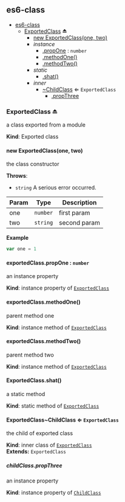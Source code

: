 <a name="module_es6-class"></a>
## es6-class

* [es6-class](#module_es6-class)
    * [ExportedClass](#exp_module_es6-class--ExportedClass) ⏏
        * [new ExportedClass(one, two)](#new_module_es6-class--ExportedClass_new)
        * _instance_
            * [.propOne](#module_es6-class--ExportedClass.ExportedClass+propOne) : <code>number</code>
            * [.methodOne()](#module_es6-class--ExportedClass+methodOne)
            * [.methodTwo()](#module_es6-class--ExportedClass+methodTwo)
        * _static_
            * [.shat()](#module_es6-class--ExportedClass.shat)
        * _inner_
            * [~ChildClass](#module_es6-class--ExportedClass..ChildClass) ⇐ <code>ExportedClass</code>
                * [.propThree](#module_es6-class--ExportedClass..ChildClass.ChildClass+propThree)

<a name="exp_module_es6-class--ExportedClass"></a>
### ExportedClass ⏏
a class exported from a module

**Kind**: Exported class  
<a name="new_module_es6-class--ExportedClass_new"></a>
#### new ExportedClass(one, two)
the class constructor

**Throws**:

- <code>string</code> A serious error occurred.


| Param | Type | Description |
| --- | --- | --- |
| one | <code>number</code> | first param |
| two | <code>string</code> | second param |

**Example**  
```js
var one = 1
```
<a name="module_es6-class--ExportedClass.ExportedClass+propOne"></a>
#### exportedClass.propOne : <code>number</code>
an instance property

**Kind**: instance property of <code>[ExportedClass](#exp_module_es6-class--ExportedClass)</code>  
<a name="module_es6-class--ExportedClass+methodOne"></a>
#### exportedClass.methodOne()
parent method one

**Kind**: instance method of <code>[ExportedClass](#exp_module_es6-class--ExportedClass)</code>  
<a name="module_es6-class--ExportedClass+methodTwo"></a>
#### exportedClass.methodTwo()
parent method two

**Kind**: instance method of <code>[ExportedClass](#exp_module_es6-class--ExportedClass)</code>  
<a name="module_es6-class--ExportedClass.shat"></a>
#### ExportedClass.shat()
a static method

**Kind**: static method of <code>[ExportedClass](#exp_module_es6-class--ExportedClass)</code>  
<a name="module_es6-class--ExportedClass..ChildClass"></a>
#### ExportedClass~ChildClass ⇐ <code>ExportedClass</code>
the child of exported class

**Kind**: inner class of <code>[ExportedClass](#exp_module_es6-class--ExportedClass)</code>  
**Extends:** <code>ExportedClass</code>  
<a name="module_es6-class--ExportedClass..ChildClass.ChildClass+propThree"></a>
##### childClass.propThree
an instance property

**Kind**: instance property of <code>[ChildClass](#module_es6-class--ExportedClass..ChildClass)</code>  
